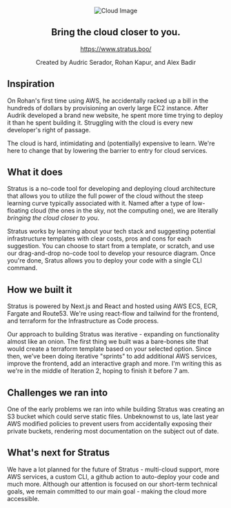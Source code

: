 
<p align="center">
  <img src="https://github.com/AudricSerador/one-click-cloud/assets/108915409/80129b58-c016-44d8-aeab-1933d6f40c95" alt="Cloud Image" />
</p>

<h2 align="center">
  Bring the cloud closer to you.
</h2>

<p align="center">
  <a href="https://www.stratus.boo/">https://www.stratus.boo/</a>
</p>

<p align="center">
  Created by Audric Serador, Rohan Kapur, and Alex Badir
</p>

## Inspiration
On Rohan's first time using AWS, he accidentally racked up a bill in the hundreds of dollars by provisioning an overly large EC2 instance. After Audrik developed a brand new website, he spent more time trying to deploy it than he spent building it. Struggling with the cloud is every new developer's right of passage.

The cloud is hard, intimidating and (potentially) expensive to learn. We're here to change that by lowering the barrier to entry for cloud services.

## What it does
Stratus is a no-code tool for developing and deploying cloud architecture that allows you to utilize the full power of the cloud without the steep learning curve typically associated with it. Named after a type of low-floating cloud (the ones in the sky, not the computing one), we are literally _bringing the cloud closer to you_.

Stratus works by learning about your tech stack and suggesting potential infrastructure templates with clear costs, pros and cons for each suggestion. You can choose to start from a template, or scratch, and use our drag-and-drop no-code tool to develop your resource diagram. Once you're done, Sratus allows you to deploy your code with a single CLI command.

## How we built it
Stratus is powered by Next.js and React and hosted using AWS ECS, ECR, Fargate and Route53. We're using react-flow and tailwind for the frontend, and terraform for the Infrastructure as Code process. 

Our approach to building Stratus was iterative - expanding on functionality almost like an onion. The first thing we built was a bare-bones site that would create a terraform template based on your selected option. Since then, we've been doing iterative "sprints" to add additional AWS services, improve the frontend, add an interactive graph and more. I'm writing this as we're in the middle of Iteration 2, hoping to finish it before 7 am.

## Challenges we ran into
One of the early problems we ran into while building Stratus was creating an S3 bucket which could serve static files. Unbeknownst to us, late last year AWS modified policies to prevent users from accidentally exposing their private buckets, rendering most documentation on the subject out of date. 

## What's next for Stratus
We have a lot planned for the future of Stratus - multi-cloud support, more AWS services, a custom CLI, a github action to auto-deploy your code and much more. Although our attention is focused on our short-term technical goals, we remain committed to our main goal - making the cloud more accessible.
